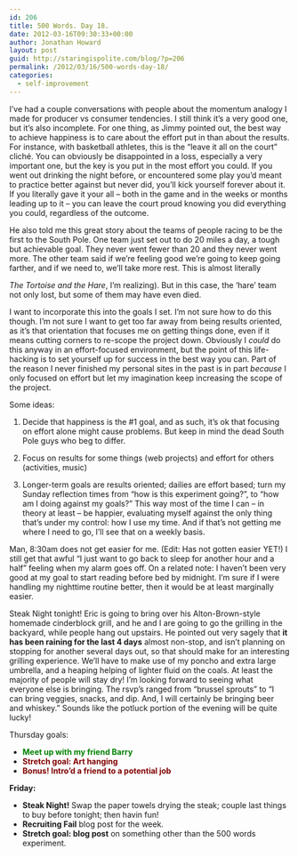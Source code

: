```yaml
---
id: 206
title: 500 Words. Day 18.
date: 2012-03-16T09:30:33+00:00
author: Jonathan Howard
layout: post
guid: http://staringispolite.com/blog/?p=206
permalink: /2012/03/16/500-words-day-18/
categories:
  - self-improvement
---
```

I’ve had a couple conversations with people about the momentum analogy I made for producer vs consumer tendencies. I still think it’s a very good one, but it’s also incomplete. For one thing, as Jimmy pointed out, the best way to achieve happiness is to care about the effort put in than about the results. For instance, with basketball athletes, this is the “leave it all on the court” cliché. You can obviously be disappointed in a loss, especially a very important one, but the key is you put in the most effort you could. If you went out drinking the night before, or encountered some play you’d meant to practice better against but never did, you’ll kick yourself forever about it. If you literally gave it your all – both in the game and in the weeks or months leading up to it – you can leave the court proud knowing you did everything you could, regardless of the outcome.

He also told me this great story about the teams of people racing to be the first to the South Pole. <!--more-->One team just set out to do 20 miles a day, a tough but achievable goal. They never went fewer than 20 and they never went more. The other team said if we’re feeling good we’re going to keep going farther, and if we need to, we’ll take more rest. This is almost literally 

_The Tortoise and the Hare_, I’m realizing). But in this case, the ‘hare’ team not only lost, but some of them may have even died.

I want to incorporate this into the goals I set. I’m not sure how to do this though. I’m not sure I want to get too far away from being results oriented, as it’s that orientation that focuses me on getting things done, even if it means cutting corners to re-scope the project down. Obviously I _could_ do this anyway in an effort-focused environment, but the point of this life-hacking is to set yourself up for success in the best way you can. Part of the reason I never finished my personal sites in the past is in part _because_ I only focused on effort but let my imagination keep increasing the scope of the project.

Some ideas:
  
1) Decide that happiness is the #1 goal, and as such, it&#8217;s ok that focusing on effort alone might cause problems. But keep in mind the dead South Pole guys who beg to differ.
  
2) Focus on results for some things (web projects) and effort for others (activities, music)
  
3) Longer-term goals are results oriented; dailies are effort based; turn my Sunday reflection times from “how is this experiment going?”, to “how am I doing against my goals?” This way most of the time I can – in theory at least – be happier, evaluating myself against the only thing that’s under my control: how I use my time. And if that’s not getting me where I need to go, I’ll see that on a weekly basis.

Man, 8:30am does not get easier for me. (Edit: Has not gotten easier YET!) I still get that awful “I just want to go back to sleep for another hour and a half” feeling when my alarm goes off. On a related note: I haven’t been very good at my goal to start reading before bed by midnight. I’m sure if I were handling my nighttime routine better, then it would be at least marginally easier.

Steak Night tonight! Eric is going to bring over his Alton-Brown-style homemade cinderblock grill, and he and I are going to go the grilling in the backyard, while people hang out upstairs. He pointed out very sagely that **it has been raining for the last 4 days** almost non-stop, and isn’t planning on stopping for another several days out, so that should make for an interesting grilling experience. We’ll have to make use of my poncho and extra large umbrella, and a heaping helping of lighter fluid on the coals. At least the majority of people will stay dry! I’m looking forward to seeing what everyone else is bringing. The rsvp’s ranged from “brussel sprouts” to “I can bring veggies, snacks, and dip. And, I will certainly be bringing beer and whiskey.” Sounds like the potluck portion of the evening will be quite lucky!

Thursday goals:

  * <span style="color: #008000;"><strong>Meet up with my friend Barry</strong></span>
  * <span style="color: #800000;"><strong>Stretch goal: Art hanging</strong></span>
  * <span style="color: #800000;"><strong>Bonus! Intro&#8217;d a friend to a potential job</strong></span>

<div>
  <strong>Friday:</strong>
</div>

<div>
  <ul>
    <li>
      <strong>Steak Night!</strong> Swap the paper towels drying the steak; couple last things to buy before tonight; then havin fun!
    </li>
    <li>
      <strong>Recruiting Fail</strong> blog post for the week.
    </li>
    <li>
      <strong>Stretch goal: blog post</strong> on something other than the 500 words experiment.
    </li>
  </ul>
</div>

<div>
</div>

<div>
</div>